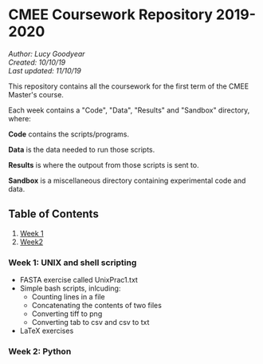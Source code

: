 # CMEE Coursework Repository 2019-2020

*Author: Lucy Goodyear*  
*Created: 10/10/19*  
*Last updated: 11/10/19*

This repository contains all the coursework for the first term of the CMEE Master's course. 

Each week contains a "Code", "Data", "Results" and "Sandbox" directory, where:

**Code** contains the scripts/programs.

**Data** is the data needed to run those scripts.

**Results** is where the outpout from those scripts is sent to.

**Sandbox** is a miscellaneous directory containing experimental code and data.

## Table of Contents
1. [Week 1](#Week-1:-UNIX-and-bash-scripting)
2. [Week2](#Week-2:-Python)

### Week 1: UNIX and shell scripting

* FASTA exercise called UnixPrac1.txt
* Simple bash scripts, inlcuding:
    * Counting lines in a file
    * Concatenating the contents of two files
    * Converting tiff to png
    * Converting tab to csv and csv to txt
* LaTeX exercises

### Week 2: Python